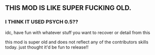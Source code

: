 ## THIS MOD IS LIKE SUPER FUCKING OLD.
### I THINK IT USED PSYCH 0.5??

idc, have fun with whatever stuff you want to recover or detail from this

this mod is super old and does not reflect any of the contributors skills today. just thought it'd be fun to release!!